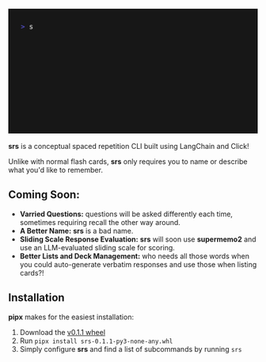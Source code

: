 ![Animated demonstration of srs in action](./demo.gif)

**srs** is a conceptual spaced repetition CLI built using LangChain and Click!

Unlike with normal flash cards, **srs** only requires you to name or describe what you'd like to remember.

## Coming Soon:

- **Varried Questions:** questions will be asked differently each time, sometimes requiring recall the other way around.
- **A Better Name:** **srs** is a bad name.
- **Sliding Scale Response Evaluation:** **srs** will soon use **supermemo2** and use an LLM-evaluated sliding scale for scoring.
- **Better Lists and Deck Management:** who needs all those words when you could auto-generate verbatim responses and use those when listing cards?!

## Installation

**pipx** makes for the easiest installation:

1. Download the [v0.1.1 wheel](./dist/srs-0.1.1-py3-none-any.whl)
2. Run `pipx install srs-0.1.1-py3-none-any.whl`
3. Simply configure **srs** and find a list of subcommands by running `srs`